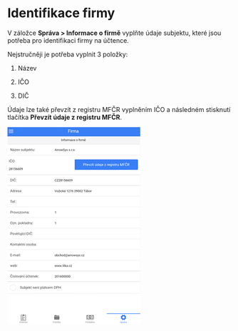 # Identifikace firmy

V záložce **Správa > Informace o firmě** vyplňte údaje subjektu, které jsou potřeba pro identifikaci firmy na účtence. 

Nejstručněji je potřeba vyplnit 3 položky:

1) Název

2) IČO

3) DIČ

Údaje lze také převzít z registru MFČR vyplněním IČO a následném stisknutí tlačítka **Převzít údaje z registru MFČR**.

![](img/company.png)
